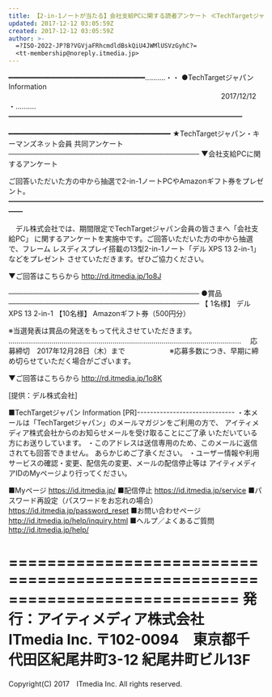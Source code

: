 ```yaml
---
title: 【2-in-1ノートが当たる】会社支給PCに関する読者アンケート ≪TechTargetジャパン Info≫
updated: 2017-12-12 03:05:59Z
created: 2017-12-12 03:05:59Z
author: >-
  =?ISO-2022-JP?B?VGVjaFRhcmdldBskQiU4JWMlUSVzGyhC?=
  <tt-membership@noreply.itmedia.jp>
---
```


━━━━━━━━━━━━━━━━━━━━━━━━━━━━━━━━……‥‥・・
●TechTargetジャパン Information
　　　　　　　　　　　　　　　　　　　　　　　　　　　　　　2017/12/12
・‥‥……━━━━━━━━━━━━━━━━━━━━━━━━━━━━━━━━━

━━━━━━━━━━━━━━━━━━━━━━━━━━━━━━━━━━━━━━
★TechTargetジャパン・キーマンズネット会員 共同アンケート
──────────────────────────────────────
▼会社支給PCに関するアンケート

ご回答いただいた方の中から抽選で2-in-1ノートPCやAmazonギフト券をプレゼント。
━━━━━━━━━━━━━━━━━━━━━━━━━━━━━━━━━━━━━━

　デル株式会社では、期間限定でTechTargetジャパン会員の皆さまへ「会社支給PC」
に関するアンケートを実施中です。ご回答いただいた方の中から抽選で、フレーム
レスディスプレイ搭載の13型2-in-1ノート「デル XPS 13 2-in-1」などをプレゼント
させていただきます。ぜひご協力ください。

▼ご回答はこちらから
http://rd.itmedia.jp/1o8J

──────────────────────────────────────
●賞品
──────────────────────────────────────
【 1名様】 デル XPS 13 2-in-1
【10名様】 Amazonギフト券（500円分）

※当選発表は賞品の発送をもって代えさせていただきます。
……………………………………………………………………………………………………
　応募締切　2017年12月28日（木）まで
　　　　　　※応募多数につき、早期に締め切らせていただく場合がございます。

▼ご回答はこちらから
http://rd.itmedia.jp/1o8K

[提供：デル株式会社]

■TechTargetジャパン Information [PR]------------------------------
・本メールは「TechTargetジャパン」のメールマガジンをご利用の方で、
アイティメディア株式会社からのお知らせメールを受け取ることにご了承
いただいている方にお送りしています。
・このアドレスは送信専用のため、このメールに返信されても回答できません。
あらかじめご了承ください。
・ユーザー情報や利用サービスの確認・変更、配信先の変更、メールの配信停止等は
アイティメディアIDのMyページより行ってください。

■Myページ
 https://id.itmedia.jp/
■配信停止
 https://id.itmedia.jp/service
■パスワード再設定（パスワードをお忘れの場合）
 https://id.itmedia.jp/password_reset
■お問い合わせページ
 http://id.itmedia.jp/help/inquiry.html
■ヘルプ／よくあるご質問
 http://id.itmedia.jp/help/

============================================================================
発行：アイティメディア株式会社　ITmedia Inc.
〒102-0094　東京都千代田区紀尾井町3-12 紀尾井町ビル13F
============================================================================
Copyright(C) 2017　ITmedia Inc. All rights reserved.